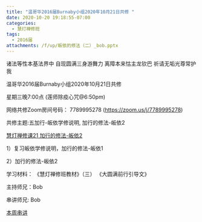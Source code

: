 ```yaml
---
title: "温哥华2016届Burnaby小组2020年10月21日共修 "
date: 2020-10-20 19:18:55-07:00
categories:
  - 慧灯禅修班
tags:
  - 2016届
attachments: /f/up/皈依的修法（二）_bob.pptx
---
```

诸法等性本基法界中 自现圆满三身游舞力 离障本来怙主龙钦巴 祈请无垢光尊常护我

温哥华2016届Burnaby小组2020年10月21日共修 

星期三晚7:00点 (莲师除疫心咒@6:50pm)

网络共修Zoom房间号码： 7789995278 (<https://zoom.us/j/7789995278>)

共修主题:五加行-皈依学修说明, 加行的修法-皈依2
 
[慧灯禅修课21 加行的修法-皈依2](http://www.huidengzhiguang.com/index.php/huideng-jiangtang/2016-07-21-09-15-04/2018-02-06-07-52-48/2542-l17092) 

1）复习皈依学修说明，加行的修法-皈依1

2）加行的修法-皈依2


学习材料：
《慧灯禅修班教材》（三）
《大圆满前行引导文》



主持师兄：Bob

串讲师兄: Bob

[本周串讲](http://huidengchanxiu.net/hdv/f/up/皈依的修法（二）_bob.pptx)